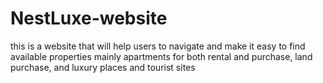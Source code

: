 # NestLuxe-website
this is a website that will help users to navigate and  make it easy to find available properties mainly apartments for both rental and purchase, land purchase, and luxury places and tourist sites
